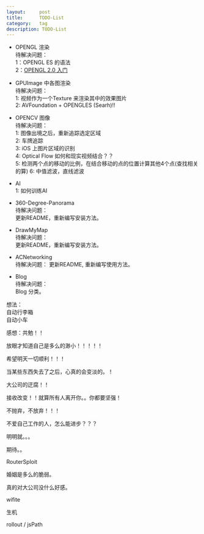 ```yaml
---
layout:     post
title:      TODO-List
category:   tag
description: TODO-List
---
```

* OPENGL 渲染  
待解决问题：  
1：OPENGL ES 的语法  
2：[OPENGL 2.0 入门](https://www.raywenderlich.com/3664/opengl-tutorial-for-ios-opengl-es-2-0)
* GPUImage 中各图渲染  
待解决问题：  
1: 视频作为一个Texture 来渲染其中的效果图片   
2: AVFoundation + OPENGLES (Searh)!!

* OPENCV  图像  
待解决问题：  
1: 图像出境之后，重新追踪选定区域   
2: 车牌追踪   
3: iOS 上图片区域的识别   
4: Optical Flow 如何和现实视频结合？？   
5: 检测两个点的移动的比例，在结合移动的点的位置计算其他4个点(查找相关的算)
6: 中值滤波，直线滤波

* AI   
1: 如何训练AI

* 360-Degree-Panorama  
待解决问题：  
更新README，重新编写安装方法。

* DrawMyMap  
待解决问题：  
更新README，重新编写安装方法。

* ACNetworking  
待解决问题：
更新README, 重新编写使用方法。

* Blog  
待解决问题：  
Blog 分类。

想法：  
自动行李箱  
自动小车  

感想：共勉！！

放眼才知道自己是多么的渺小！！！！！

希望明天一切顺利！！！

当某些东西失去了之后，心真的会变淡的。！

大公司的迂腐！！

接收改变！！就算所有人离开你。。你都要坚强！

不抛弃，不放弃！！！

不爱自己工作的人，怎么能进步？？？

明明就。。。

期待。。

RouterSploit

婚姻是多么的脆弱。

真的对大公司没什么好感。

wifite

生机

rollout / jsPath
